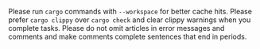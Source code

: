 Please run `cargo` commands with `--workspace` for better cache hits. Please prefer `cargo clippy` over `cargo check` and clear clippy warnings when you complete tasks. Please do not omit articles in error messages and comments and make comments complete sentences that end in periods.

